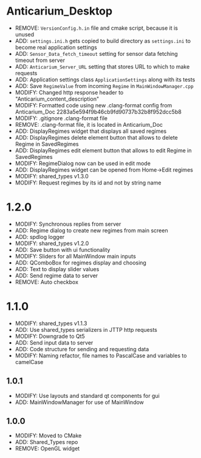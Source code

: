 # Anticarium_Desktop

- REMOVE: `VersionConfig.h.in` file and cmake script, because it is unused
- ADD: `settings.ini.h` gets copied to build directory as `settings.ini` to become real application settings 
- ADD: `Sensor_Data_fetch_timeout` setting for sensor data fetching timeout from server
- ADD: `Anticarium_Server_URL` setting that stores URL to which to make requests
- ADD: Application settings class `ApplicationSettings` along with its tests
- ADD: Save `RegimeValue` from incoming `Regime` in `MainWindowManager.cpp`
- MODIFY: Changed http response header to "Anticarium_content_description"
- MODIFY: Formatted code using new .clang-format config from Anticarium_Doc 2283a5e594f9b46cb9fd90737b32b8f952dcc5b8
- MODIFY: .gitignore .clang-format file
- REMOVE: .clang-format file, it is located in Anticarium_Doc
- ADD: DisplayRegimes widget that displays all saved regimes
- ADD: DisplayRegimes delete element button that allows to delete Regime in SavedRegimes
- ADD: DisplayRegimes edit element button that allows to edit Regime in SavedRegimes
- MODIFY: RegimeDialog now can be used in edit mode
- ADD: DisplayRegimes widget can be opened from Home->Edit regimes
- MODIFY: shared_types v1.3.0
- MODIFY: Request regimes by its id and not by string name

# 1.2.0
- MODIFY: Synchronous replies from server
- ADD: Regime dialog to create new regimes from main screen
- ADD: spdlog logger
- MODIFY: shared_types v1.2.0
- ADD: Save button with ui functionality
- MODIFY: Sliders for all MainWindow main inputs
- ADD: QComboBox for regimes display and choosing
- ADD: Text to display slider values
- ADD: Send regime data to server
- REMOVE: Auto checkbox

# 1.1.0
- MODIFY: shared_types v1.1.3
- ADD: Use shared_types serializers in JTTP http requests
- MODIFY: Downgrade to Qt5
- ADD: Send input data to server
- ADD: Code structure for sending and requesting data
- MODIFY: Naming refactor, file names to PascalCase and variables to camelCase

## 1.0.1
- MODIFY: Use layouts and standard qt components for gui
- ADD: MainWindowManager for use of MainWindow

## 1.0.0
- MODIFY: Moved to CMake
- ADD: Shared_Types repo
- REMOVE: OpenGL widget